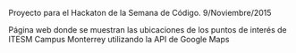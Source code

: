 Proyecto para el Hackaton de la Semana de Código. 9/Noviembre/2015

Página web donde se muestran las ubicaciones de los puntos de interés de ITESM Campus Monterrey utilizando la API de Google Maps
